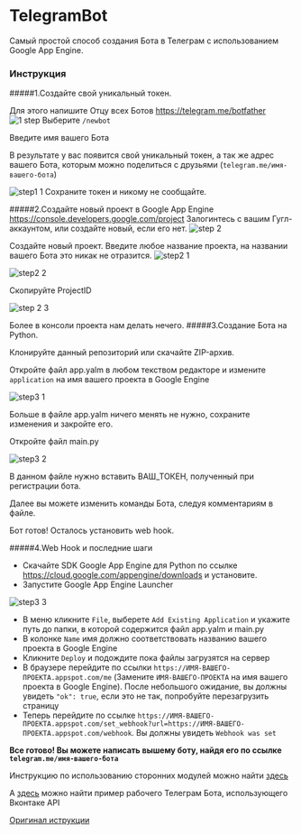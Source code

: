 # TelegramBot
Самый простой способ создания Бота в Телеграм с использованием Google App Engine.

### Инструкция
#####1.Создайте свой уникальный токен. 

Для этого напишите Отцу всех Ботов  https://telegram.me/botfather
![1 step](https://cloud.githubusercontent.com/assets/11722602/13633698/7d23901c-e612-11e5-918b-9c9986f7bae0.PNG)
Выберите `/newbot`

Введите имя вашего Бота

В результате у вас появится свой уникальный токен, a так же адрес вашего Бота, которым можно поделиться с друзьями (`telegram.me/имя-вашего-бота`)

![step1 1](https://cloud.githubusercontent.com/assets/11722602/13633778/ffe2f0ba-e612-11e5-8d16-791731fab9a7.PNG)
Сохраните токен и никому не сообщайте.

#####2.Создайте новый проект в Google App  Engine
https://console.developers.google.com/project
Залогинтесь с вашим Гугл-аккаунтом, или создайте новый, если его нет.
![step 2](https://cloud.githubusercontent.com/assets/11722602/13633866/86060560-e613-11e5-97af-ad440fb4c6ae.PNG)

Создайте новый проект. Введите любое название проекта, на названии вашего Бота это никак не отразится.
![step2 1](https://cloud.githubusercontent.com/assets/11722602/13633901/ca7b7932-e613-11e5-816d-f09d1587022b.PNG)

![step2 2](https://cloud.githubusercontent.com/assets/11722602/13633939/2e2eab8e-e614-11e5-8c2f-258fcc4cb7bd.PNG)


Скопируйте ProjectID

![step 2 3](https://cloud.githubusercontent.com/assets/11722602/13633969/754df966-e614-11e5-838d-0b97ad09242c.PNG)

Более в консоли проекта нам делать нечего. 
#####3.Создание Бота на Python.

Клонируйте данный репозиторий или скачайте ZIP-архив.

Откройте файл app.yalm в любом текством редакторе и измените `application` на имя вашего проекта в Google Engine


![step3 1](https://cloud.githubusercontent.com/assets/11722602/13660682/0ddf8b6a-e6ae-11e5-8f25-2b29f9f517ba.PNG)


Больше в файле app.yalm ничего менять не нужно, сохраните изменения и закройте его.

Откройте файл main.py

![step3 2](https://cloud.githubusercontent.com/assets/11722602/13661093/8d975164-e6b1-11e5-80d0-59f1b7d72d54.PNG)

В данном файле нужно вставить ВАШ_ТОКЕН, полученный при регистрации бота.

Далее вы можете изменить команды Бота, следуя комментариям в файле.

Бот готов! Осталось установить web hook.

#####4.Web Hook и последние шаги

  - Скачайте SDK Google App Engine для Python по ссылке https://cloud.google.com/appengine/downloads и установите.
  - Запустите Google App Engine Launcher
  

![step3 3](https://cloud.githubusercontent.com/assets/11722602/13661161/f588dcb6-e6b1-11e5-9b82-6959fc0f2cee.PNG)


  - В меню кликните `File`, выберете `Add Existing Application` и укажите путь до папки, в которой содержится файл app.yalm и main.py
  - В колонке `Name` имя должно соответствовать названию вашего проекта в Google Engine
  - Кликните `Deploy` и подождите пока файлы загрузятся на сервер
  - В браузере перейдите по ссылки `https://ИМЯ-ВАШЕГО-ПРОЕКТА.appspot.com/me` (Замените `ИМЯ-ВАШЕГО-ПРОЕКТА` на имя вашего проекта в Google Engine). После небольшого ожидание, вы должны увидеть `"ok": true`, если это не так, попробуйте перезагрузить страницу
  - Теперь перейдите по ссылке `https://ИМЯ-ВАШЕГО-ПРОЕКТА.appspot.com/set_webhook?url=https://ИМЯ-ВАШЕГО-ПРОЕКТА.appspot.com/webhook`. Вы должны увидеть `Webhook was set`
  
**Все готово! Вы можете написать вышему боту, найдя его по ссылке `telegram.me/имя-вашего-бота`**

Инструкцию по использованию сторонних модулей можно найти [здесь](https://github.com/subpath/TelegramBot/blob/master/libs/Using%20site-packages.md)

А [здесь](https://github.com/subpath/TelegramBot/tree/master/example) можно найти пример рабочего Телеграм Бота, использующего Вконтаке API

[Оригинал иструкции](https://github.com/yukuku/telebot)
  
